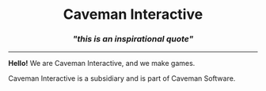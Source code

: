 # <div align="center"> Caveman Interactive</div>
### <div align="center"> <em>"this is an inspirational quote"</em> </div>
---

**Hello!** We are Caveman Interactive, and we make games. 

Caveman Interactive is a subsidiary and is part of Caveman Software. 
